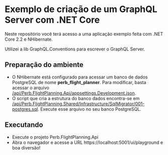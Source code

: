 # Exemplo de criação de um GraphQL Server com .NET Core

  Neste repositório você terá acesso a uma aplicação exemplo feita com .NET Core 2.2 e NHibernate.

  Utilizei a lib GraphQL.Conventions para escrever o GraphQL Server.


## Preparação do ambiente
- O NHibernate está configurado para acessar um banco de dados PostgreSQL de nome **perb_flight_planner**. Para modificar, basta acessar o arquivo [/api/Perb.FlightPlanning.Api/appsettings.Development.json](https://github.com/MacaeTech/macae-tech-meetup-graphql-sample/blob/master/api/Perb.FlightPlanning.Api/appsettings.Development.json).
- O script que cria a estrutura do banco dados encontra-se em [/api/Perb.FlightPlanning.Shared/Infrastructure/SqlMigrator/001-postgres.sql](https://github.com/MacaeTech/macae-tech-meetup-graphql-sample/blob/master/api/Perb.FlightPlanning.Shared/Infrastructure/SqlMigrator/001-postgres.sql). Execute esse arquivo no seu banco PostgreSQL.

## Executando
- Execute o projeto Perb.FlightPlanning.Api
- Abra o navegador e acesse a URL https://localhost:5001/ui/playground e boa diversão!

